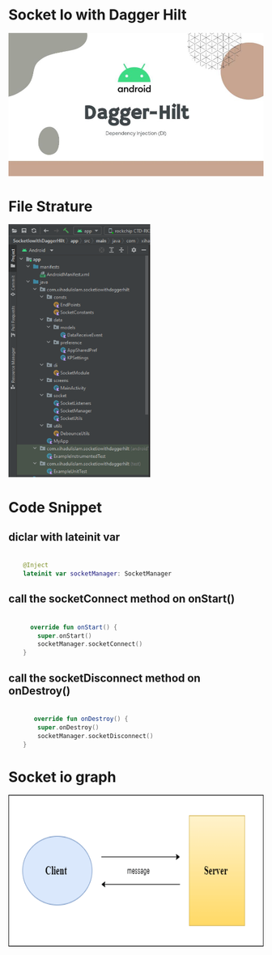 # Socket Io with Dagger Hilt

<img src="https://github.com/xihadulislam/Socket-io-with-Dagger-Hilt/blob/master/ss/dagger%20hilt.jpeg" alt="alt text" style="width:200;height:200">

# File Strature 
<img src="https://github.com/xihadulislam/Socket-io-with-Dagger-Hilt/blob/master/ss/file%20structure.PNG" height="500em" /> &nbsp;

# Code Snippet

## diclar with lateinit var
```kt

    @Inject
    lateinit var socketManager: SocketManager


```


## call the socketConnect method on onStart()
```kt

      override fun onStart() {
        super.onStart()
        socketManager.socketConnect()
    }


```

## call the socketDisconnect method on onDestroy()
```kt

       override fun onDestroy() {
        super.onDestroy()
        socketManager.socketDisconnect()
    }


```



# Socket io graph
<img src="https://github.com/xihadulislam/Socket-io-with-Dagger-Hilt/blob/master/ss/socket-io.png" height="300em" />

